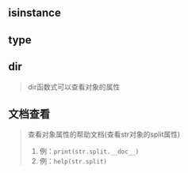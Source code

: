 ## isinstance
## type
## dir
> dir函数式可以查看对象的属性
## 文档查看

> 查看对象属性的帮助文档(查看str对象的split属性)
> 1. 例：`print(str.split.__doc__)`
> 2. 例：`help(str.split)`
